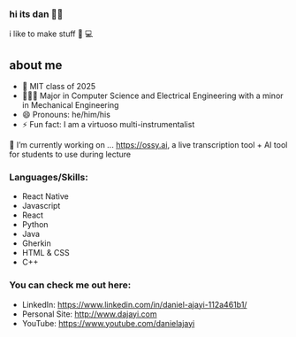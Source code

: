 <!--
**dan-builds-robots/dan-builds-robots** is a ✨ _special_ ✨ repository because its `README.md` (this file) appears on your GitHub profile.

Here are some ideas to get you started:

- 

- 🌱 I’m currently learning ...
- 👯 I’m looking to collaborate on ...
- 🤔 I’m looking for help with ...
- 💬 Ask me about ...
- 📫 How to reach me: ...
- 😄 Pronouns: ...
- ⚡ Fun fact: ...
-->


### hi its dan 👋🏾
i like to make stuff 🤖 💻 

## about me

- 🎒 MIT class of 2025
- 🧑🏽‍💻 Major in Computer Science and Electrical Engineering with a minor in Mechanical Engineering
- 😄 Pronouns: he/him/his
- ⚡ Fun fact: I am a virtuoso multi-instrumentalist  

<!-- 
<br />
-->

🔭 I’m currently working on ...
https://ossy.ai, a live transcription tool + AI tool for students to use during lecture
  
### Languages/Skills:
- React Native
- Javascript
- React
- Python
- Java
- Gherkin
- HTML & CSS
- C++

<!--
<br />
-->

### You can check me out here: 
- LinkedIn: https://www.linkedin.com/in/daniel-ajayi-112a461b1/
- Personal Site: http://www.dajayi.com
- YouTube: https://www.youtube.com/danielajayi
